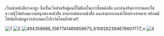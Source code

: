 เว็บเช่าหนังสือราคาถูก 
ซึ่งเป็นเว็บสำหรับผู้คนที่ไม่มีงบในการซื้อหนังสือ และส่งเสริมการอ่านและได้ความรู้ไปพร้อมความสนุกของหนังสือ สามารถค้นหาหนังสื่อ และสามารถกดเช่าได้อย่างง่ายดาย พร้อมมีให้บันทึกข้อมูลว่าเช่าเล่มอะไรถึงวันไหนอีกด้วย!!

![1](https://github.com/user-attachments/assets/d0c6e4eb-8b3f-438a-bbc4-67e9979bdff1)
![2](https://github.com/user-attachments/assets/fe459c2a-03ae-4fed-ae93-ad2901433022)
![494356986_1087741469859673_6109262394676601777_n](https://github.com/user-attachments/assets/aa98d0cc-5d4a-4118-a311-672351bd87ee)
![4](https://github.com/user-attachments/assets/a9acd9c0-b159-4cf9-894f-03bda0513d31)
